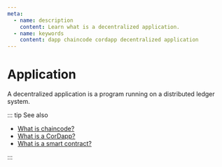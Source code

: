 ```yaml
---
meta:
  - name: description
    content: Learn what is a decentralized application.
  - name: keywords
    content: dapp chaincode cordapp decentralized application
---
```


# Application

A decentralized application is a program running on a distributed ledger system.

::: tip See also

* <a href="https://support.chainstack.com/hc/en-us/articles/360040599471-What-is-chaincode-" target="_blank">What is chaincode?</a>
* <a href="https://support.chainstack.com/hc/en-us/articles/360035828431-What-is-a-CorDapp-" target="_blank">What is a CorDapp?</a>
* <a href="https://support.chainstack.com/hc/en-us/articles/360033569152-What-is-a-smart-contract-" target="_blank">What is a smart contract?</a>

:::
